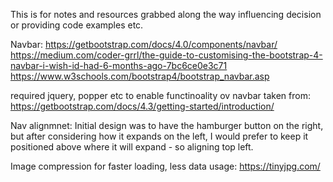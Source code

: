 This is for notes and resources grabbed along the way influencing decision or providing code examples etc.

Navbar:
https://getbootstrap.com/docs/4.0/components/navbar/
https://medium.com/coder-grrl/the-guide-to-customising-the-bootstrap-4-navbar-i-wish-id-had-6-months-ago-7bc6ce0e3c71
https://www.w3schools.com/bootstrap4/bootstrap_navbar.asp

required jquery, popper etc to enable functinoality ov navbar taken from:
https://getbootstrap.com/docs/4.3/getting-started/introduction/

Nav alignmnet:
Initial design was to have the hamburger button on the right, but after considering how it expands on the left, I would prefer to keep it positioned above where it will expand - so aligning top left.

Image compression for faster loading, less data usage:
https://tinyjpg.com/
